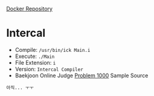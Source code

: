 [Docker Repository](https://registry.hub.docker.com/u/baekjoon/onlinejudge-intercal)

# Intercal

* Compile: `/usr/bin/ick Main.i`
* Execute: `./Main`
* File Extension: `i`
* Version: `Intercal Compiler`
* Baekjoon Online Judge [Problem 1000](https://www.acmicpc.net/problem/1000) Sample Source
````
아직... ㅜㅜ
````



